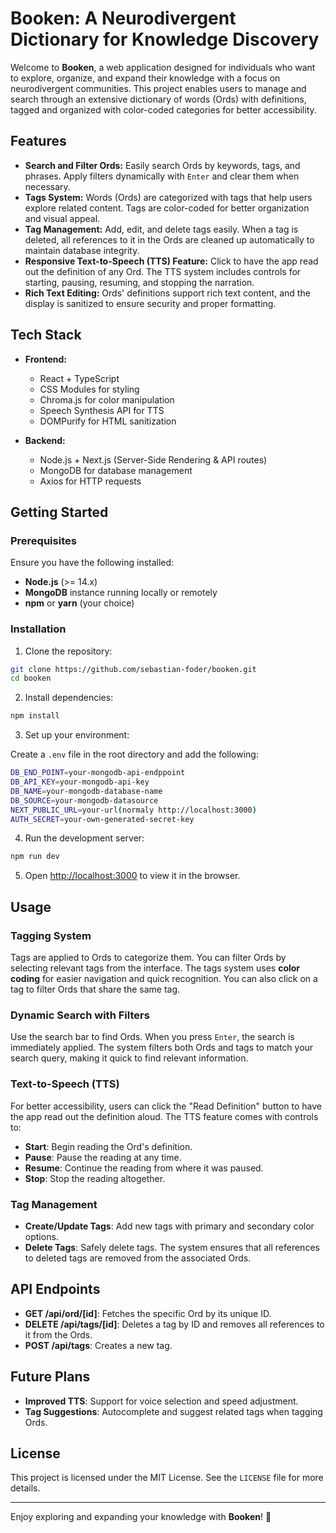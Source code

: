 # **Booken: A Neurodivergent Dictionary for Knowledge Discovery**

Welcome to **Booken**, a web application designed for individuals who want to explore, organize, and expand their knowledge with a focus on neurodivergent communities. This project enables users to manage and search through an extensive dictionary of words (Ords) with definitions, tagged and organized with color-coded categories for better accessibility.

## **Features**

- **Search and Filter Ords:** Easily search Ords by keywords, tags, and phrases. Apply filters dynamically with `Enter` and clear them when necessary.
- **Tags System:** Words (Ords) are categorized with tags that help users explore related content. Tags are color-coded for better organization and visual appeal.
- **Tag Management:** Add, edit, and delete tags easily. When a tag is deleted, all references to it in the Ords are cleaned up automatically to maintain database integrity.
- **Responsive Text-to-Speech (TTS) Feature:** Click to have the app read out the definition of any Ord. The TTS system includes controls for starting, pausing, resuming, and stopping the narration.
- **Rich Text Editing:** Ords' definitions support rich text content, and the display is sanitized to ensure security and proper formatting.

## **Tech Stack**

- **Frontend:**
  - React + TypeScript
  - CSS Modules for styling
  - Chroma.js for color manipulation
  - Speech Synthesis API for TTS
  - DOMPurify for HTML sanitization

- **Backend:**
  - Node.js + Next.js (Server-Side Rendering & API routes)
  - MongoDB for database management
  - Axios for HTTP requests

## **Getting Started**

### **Prerequisites**

Ensure you have the following installed:

- **Node.js** (>= 14.x)
- **MongoDB** instance running locally or remotely
- **npm** or **yarn** (your choice)

### **Installation**

1. Clone the repository:

```bash
git clone https://github.com/sebastian-foder/booken.git
cd booken
```

2. Install dependencies:

```bash
npm install
```

3. Set up your environment:

Create a `.env` file in the root directory and add the following:

```bash
DB_END_POINT=your-mongodb-api-endppoint
DB_API_KEY=your-mongodb-api-key
DB_NAME=your-mongodb-database-name
DB_SOURCE=your-mongodb-datasource
NEXT_PUBLIC_URL=your-url(normaly http://localhost:3000)
AUTH_SECRET=your-own-generated-secret-key
```

4. Run the development server:

```bash
npm run dev
```

5. Open [http://localhost:3000](http://localhost:3000) to view it in the browser.

## **Usage**

### **Tagging System**

Tags are applied to Ords to categorize them. You can filter Ords by selecting relevant tags from the interface. The tags system uses **color coding** for easier navigation and quick recognition. You can also click on a tag to filter Ords that share the same tag.

### **Dynamic Search with Filters**

Use the search bar to find Ords. When you press `Enter`, the search is immediately applied. The system filters both Ords and tags to match your search query, making it quick to find relevant information.

### **Text-to-Speech (TTS)**

For better accessibility, users can click the "Read Definition" button to have the app read out the definition aloud. The TTS feature comes with controls to:

- **Start**: Begin reading the Ord's definition.
- **Pause**: Pause the reading at any time.
- **Resume**: Continue the reading from where it was paused.
- **Stop**: Stop the reading altogether.

### **Tag Management**

- **Create/Update Tags**: Add new tags with primary and secondary color options.
- **Delete Tags**: Safely delete tags. The system ensures that all references to deleted tags are removed from the associated Ords.

## **API Endpoints**

- **GET /api/ord/[id]**: Fetches the specific Ord by its unique ID.
- **DELETE /api/tags/[id]**: Deletes a tag by ID and removes all references to it from the Ords.
- **POST /api/tags**: Creates a new tag.

## **Future Plans**

- **Improved TTS**: Support for voice selection and speed adjustment.
- **Tag Suggestions**: Autocomplete and suggest related tags when tagging Ords.

## **License**

This project is licensed under the MIT License. See the `LICENSE` file for more details.

---

Enjoy exploring and expanding your knowledge with **Booken**! 🌈